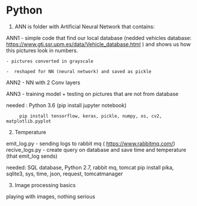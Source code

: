 # Python

1) ANN is folder with Artificial Neural Network that contains:


ANN1 - simple code that find our local database (nedded vehicles database: https://www.gti.ssr.upm.es/data/Vehicle_database.html ) and shows us how this pictures look in numbers. 

    - pictures converted in grayscale 
    
    -  reshaped for NN (neural network) and saved as pickle 
    


ANN2 - NN with 2 Conv layers 


ANN3 - training model + testing on pictures that are not from database 


needed : Python 3.6 (pip install jupyter notebook)

         pip install tensorflow, keras, pickle, numpy, os, cv2, matplotlib.pyplot


2) Temperature 

emit_log.py - sending logs to rabbit mq ( https://www.rabbitmq.com/) 
recive_logs.py - create query on database and save time and temperature (that emit_log sends)

needed:  SQL database, Python 2.7, rabbit mq, tomcat 
          pip install pika, sqlite3, sys, time, json, request, tomcatmanager 


3) Image processing basics 

playing with images, nothing serious 
